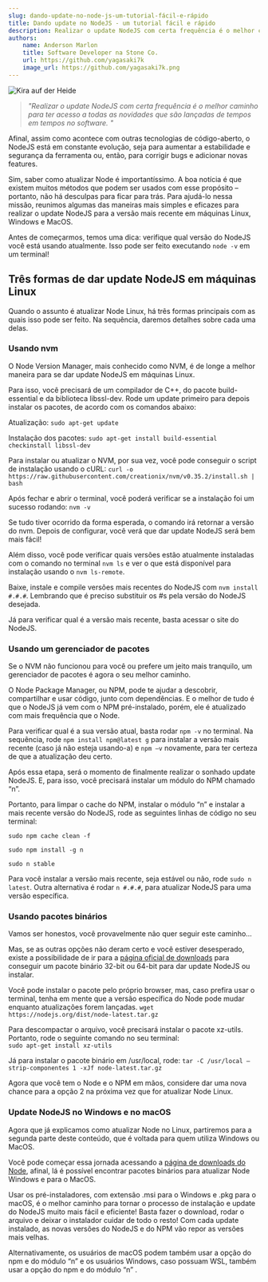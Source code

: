```yaml
---
slug: dando-update-no-node-js-um-tutorial-fácil-e-rápido
title: Dando update no NodeJS - um tutorial fácil e rápido
description: Realizar o update NodeJS com certa frequência é o melhor caminho para ter acesso a todas as novidades que são lançadas de tempos em tempos no software.
authors:
    name: Anderson Marlon
    title: Software Developer na Stone Co.
    url: https://github.com/yagasaki7k
    image_url: https://github.com/yagasaki7k.png
---
```


![](https://images.unsplash.com/photo-1512908390106-b1af96afe5cd?ixlib=rb-4.0.3&ixid=MnwxMjA3fDB8MHxwaG90by1wYWdlfHx8fGVufDB8fHx8&auto=format&fit=crop&w=1170&q=80 "Kira auf der Heide")

> _"Realizar o update NodeJS com certa frequência é o melhor caminho para ter acesso a todas as novidades que são lançadas de tempos em tempos no software. "_

Afinal, assim como acontece com outras tecnologias de código-aberto, o NodeJS está em constante evolução, seja para aumentar a estabilidade e segurança da ferramenta ou, então, para corrigir bugs e adicionar novas features. 

Sim, saber como atualizar Node é importantíssimo. A boa notícia é que existem muitos métodos que podem ser usados com esse propósito – portanto, não há desculpas para ficar para trás. Para ajudá-lo nessa missão, reunimos algumas das maneiras mais simples e eficazes para realizar o update NodeJS para a versão mais recente em máquinas Linux, Windows e MacOS.

Antes de começarmos, temos uma dica: verifique qual versão do NodeJS você está usando atualmente. Isso pode ser feito executando `node -v` em um terminal! 

## Três formas de dar update NodeJS em máquinas Linux
Quando o assunto é atualizar Node Linux, há três formas principais com as quais isso pode ser feito. Na sequência, daremos detalhes sobre cada uma delas.

### Usando nvm
O Node Version Manager, mais conhecido como NVM, é de longe a melhor maneira para se dar update NodeJS em máquinas Linux.

Para isso, você precisará de um compilador de C++, do pacote build-essential e da biblioteca libssl-dev. Rode um update primeiro para depois instalar os pacotes, de acordo com os comandos abaixo: 

Atualização:
`sudo apt-get update`

Instalação dos pacotes:
`sudo apt-get install build-essential checkinstall libssl-dev`

Para instalar ou atualizar o NVM, por sua vez, você pode conseguir o script de instalação usando o cURL:
`curl -o https://raw.githubusercontent.com/creationix/nvm/v0.35.2/install.sh | bash`

Após fechar e abrir o terminal, você poderá verificar se a instalação foi um sucesso rodando:
`nvm -v`

Se tudo tiver ocorrido da forma esperada, o comando irá retornar a versão do nvm. Depois de configurar, você verá que dar update NodeJS será bem mais fácil! 

Além disso, você pode verificar quais versões estão atualmente instaladas com o comando no terminal `nvm ls` e ver o que está disponível para instalação usando o `nvm ls-remote`.

Baixe, instale e compile versões mais recentes do NodeJS com `nvm install #.#.#`. Lembrando que é preciso substituir os #s pela versão do NodeJS desejada.

Já para verificar qual é a versão mais recente, basta acessar o site do NodeJS.

### Usando um gerenciador de pacotes
Se o NVM não funcionou para você ou prefere um jeito mais tranquilo, um gerenciador de pacotes é agora o seu melhor caminho.

O Node Package Manager, ou NPM, pode te ajudar a descobrir, compartilhar e usar código, junto com dependências. E o melhor de tudo é que o NodeJS já vem com o NPM pré-instalado, porém, ele é atualizado com mais frequência que o Node.

Para verificar qual é a sua versão atual, basta rodar `npm -v` no terminal. Na sequência, rode `npm install npm@latest g` para instalar a versão mais recente (caso já não esteja usando-a) e `npm –v` novamente, para ter certeza de que a atualização deu certo. 

Após essa etapa, será o momento de finalmente realizar o sonhado update NodeJS. E, para isso, você precisará instalar um módulo do NPM chamado “n”.

Portanto, para limpar o cache do NPM, instalar o módulo “n” e instalar a mais recente versão do NodeJS, rode as seguintes linhas de código no seu terminal:

`sudo npm cache clean -f`

`sudo npm install -g n`

`sudo n stable`

Para você instalar a versão mais recente, seja estável ou não, rode `sudo n latest`. Outra alternativa é rodar `n #.#.#`, para atualizar NodeJS para uma versão específica.

### Usando pacotes binários
Vamos ser honestos, você provavelmente não quer seguir este caminho…

Mas, se as outras opções não deram certo e você estiver desesperado, existe a possibilidade de ir para a [página oficial de downloads](https://nodejs.org/en/download/) para conseguir um pacote binário 32-bit ou 64-bit para dar update NodeJS ou instalar.

Você pode instalar o pacote pelo próprio browser, mas, caso prefira usar o terminal, tenha em mente que a versão específica do Node pode mudar enquanto atualizações forem lançadas.
`wget https://nodejs.org/dist/node-latest.tar.gz`

Para descompactar o arquivo, você precisará instalar o pacote xz-utils. Portanto, rode o seguinte comando no seu terminal:  
`sudo apt-get install xz-utils`

Já para instalar o pacote binário em /usr/local, rode:
`tar -C /usr/local –strip-componentes 1 -xJf node-latest.tar.gz`

Agora que você tem o Node e o NPM em mãos, considere dar uma nova chance para a opção 2 na próxima vez que for atualizar Node Linux.

### Update NodeJS no Windows e no macOS
Agora que já explicamos como atualizar Node no Linux, partiremos para a segunda parte deste conteúdo, que é voltada para quem utiliza Windows ou MacOS. 

Você pode começar essa jornada acessando a [página de downloads do Node](https://nodejs.org/en/download/), afinal, lá é possível encontrar pacotes binários para atualizar Node Windows e para o MacOS.

Usar os pré-instaladores, com extensão .msi para o Windows e .pkg para o macOS, é o melhor caminho para tornar o processo de instalação e update do NodeJS muito mais fácil e eficiente! Basta fazer o download, rodar o arquivo e deixar o instalador cuidar de todo o resto! Com cada update instalado, as novas versões do NodeJS e do NPM vão repor as versões mais velhas.

Alternativamente, os usuários de macOS podem também usar a opção do npm e do módulo “n” e os usuários Windows, caso possuam WSL, também usar a opção do npm e do módulo “n” .

